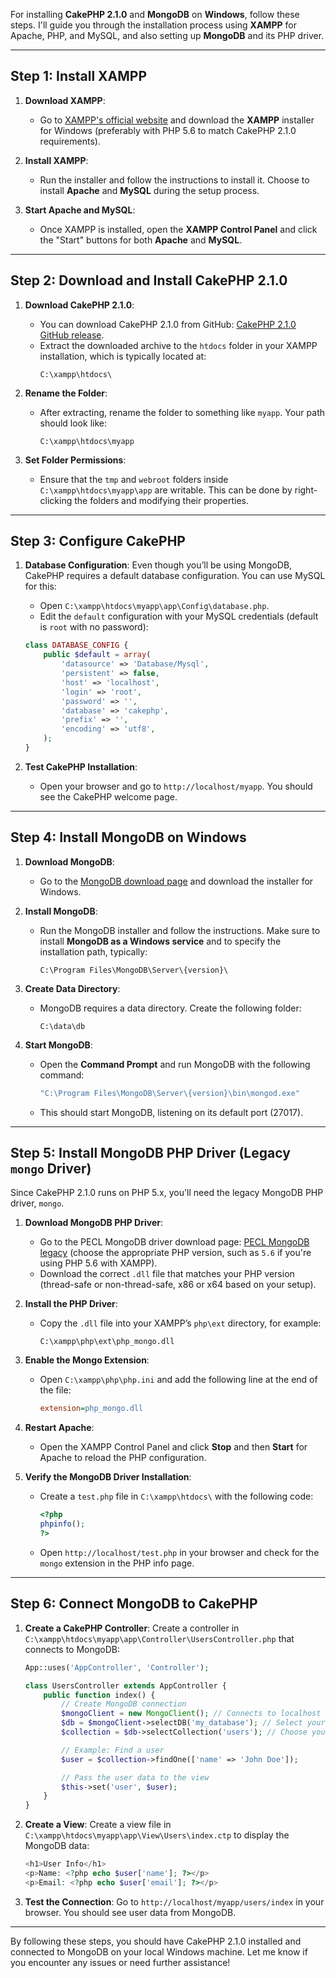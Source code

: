 For installing **CakePHP 2.1.0** and **MongoDB** on **Windows**, follow these steps. I'll guide you through the installation process using **XAMPP** for Apache, PHP, and MySQL, and also setting up **MongoDB** and its PHP driver.

---

## **Step 1: Install XAMPP**

1. **Download XAMPP**:
   - Go to [XAMPP's official website](https://sourceforge.net/projects/xampp/files/XAMPP%20Windows/5.6.40/) and download the **XAMPP** installer for Windows (preferably with PHP 5.6 to match CakePHP 2.1.0 requirements).
   
2. **Install XAMPP**:
   - Run the installer and follow the instructions to install it. Choose to install **Apache** and **MySQL** during the setup process.
   
3. **Start Apache and MySQL**:
   - Once XAMPP is installed, open the **XAMPP Control Panel** and click the "Start" buttons for both **Apache** and **MySQL**.

---

## **Step 2: Download and Install CakePHP 2.1.0**

1. **Download CakePHP 2.1.0**:
   - You can download CakePHP 2.1.0 from GitHub: [CakePHP 2.1.0 GitHub release](https://github.com/cakephp/cakephp/archive/2.1.0.tar.gz).
   - Extract the downloaded archive to the `htdocs` folder in your XAMPP installation, which is typically located at:
     ```
     C:\xampp\htdocs\
     ```

2. **Rename the Folder**:
   - After extracting, rename the folder to something like `myapp`. Your path should look like:
     ```
     C:\xampp\htdocs\myapp
     ```

3. **Set Folder Permissions**:
   - Ensure that the `tmp` and `webroot` folders inside `C:\xampp\htdocs\myapp\app` are writable. This can be done by right-clicking the folders and modifying their properties.

---

## **Step 3: Configure CakePHP**

1. **Database Configuration**:
   Even though you’ll be using MongoDB, CakePHP requires a default database configuration. You can use MySQL for this:

   - Open `C:\xampp\htdocs\myapp\app\Config\database.php`.
   - Edit the `default` configuration with your MySQL credentials (default is `root` with no password):

   ```php
   class DATABASE_CONFIG {
       public $default = array(
           'datasource' => 'Database/Mysql',
           'persistent' => false,
           'host' => 'localhost',
           'login' => 'root',
           'password' => '',
           'database' => 'cakephp',
           'prefix' => '',
           'encoding' => 'utf8',
       );
   }
   ```

2. **Test CakePHP Installation**:
   - Open your browser and go to `http://localhost/myapp`. You should see the CakePHP welcome page.

---

## **Step 4: Install MongoDB on Windows**

1. **Download MongoDB**:
   - Go to the [MongoDB download page](https://www.mongodb.com/try/download/community) and download the installer for Windows.
   
2. **Install MongoDB**:
   - Run the MongoDB installer and follow the instructions. Make sure to install **MongoDB as a Windows service** and to specify the installation path, typically:
     ```
     C:\Program Files\MongoDB\Server\{version}\
     ```

3. **Create Data Directory**:
   - MongoDB requires a data directory. Create the following folder:
     ```
     C:\data\db
     ```

4. **Start MongoDB**:
   - Open the **Command Prompt** and run MongoDB with the following command:
     ```bash
     "C:\Program Files\MongoDB\Server\{version}\bin\mongod.exe"
     ```
   - This should start MongoDB, listening on its default port (27017).

---

## **Step 5: Install MongoDB PHP Driver (Legacy `mongo` Driver)**

Since CakePHP 2.1.0 runs on PHP 5.x, you'll need the legacy MongoDB PHP driver, `mongo`.

1. **Download MongoDB PHP Driver**:
   - Go to the PECL MongoDB driver download page: [PECL MongoDB legacy](https://pecl.php.net/package/mongo/1.6.16/windows) (choose the appropriate PHP version, such as `5.6` if you're using PHP 5.6 with XAMPP).
   - Download the correct `.dll` file that matches your PHP version (thread-safe or non-thread-safe, x86 or x64 based on your setup).

2. **Install the PHP Driver**:
   - Copy the `.dll` file into your XAMPP’s `php\ext` directory, for example:
     ```
     C:\xampp\php\ext\php_mongo.dll
     ```

3. **Enable the Mongo Extension**:
   - Open `C:\xampp\php\php.ini` and add the following line at the end of the file:
     ```ini
     extension=php_mongo.dll
     ```

4. **Restart Apache**:
   - Open the XAMPP Control Panel and click **Stop** and then **Start** for Apache to reload the PHP configuration.

5. **Verify the MongoDB Driver Installation**:
   - Create a `test.php` file in `C:\xampp\htdocs\` with the following code:
     ```php
     <?php
     phpinfo();
     ?>
     ```
   - Open `http://localhost/test.php` in your browser and check for the `mongo` extension in the PHP info page.

---

## **Step 6: Connect MongoDB to CakePHP**

1. **Create a CakePHP Controller**:
   Create a controller in `C:\xampp\htdocs\myapp\app\Controller\UsersController.php` that connects to MongoDB:

   ```php
   App::uses('AppController', 'Controller');

   class UsersController extends AppController {
       public function index() {
           // Create MongoDB connection
           $mongoClient = new MongoClient(); // Connects to localhost by default
           $db = $mongoClient->selectDB('my_database'); // Select your MongoDB database
           $collection = $db->selectCollection('users'); // Choose your collection

           // Example: Find a user
           $user = $collection->findOne(['name' => 'John Doe']);

           // Pass the user data to the view
           $this->set('user', $user);
       }
   }
   ```

2. **Create a View**:
   Create a view file in `C:\xampp\htdocs\myapp\app\View\Users\index.ctp` to display the MongoDB data:

   ```php
   <h1>User Info</h1>
   <p>Name: <?php echo $user['name']; ?></p>
   <p>Email: <?php echo $user['email']; ?></p>
   ```

3. **Test the Connection**:
   Go to `http://localhost/myapp/users/index` in your browser. You should see user data from MongoDB.

---

By following these steps, you should have CakePHP 2.1.0 installed and connected to MongoDB on your local Windows machine. Let me know if you encounter any issues or need further assistance!
